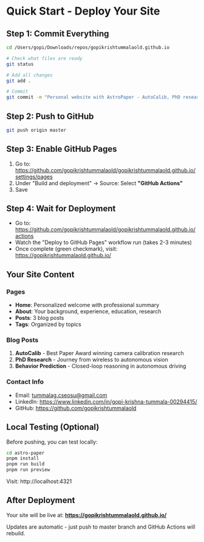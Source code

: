 # Quick Start - Deploy Your Site

## Step 1: Commit Everything

```bash
cd /Users/gopi/Downloads/repos/gopikrishtummalaold.github.io

# Check what files are ready
git status

# Add all changes
git add .

# Commit
git commit -m "Personal website with AstroPaper - AutoCalib, PhD research, and prediction posts"
```

## Step 2: Push to GitHub

```bash
git push origin master
```

## Step 3: Enable GitHub Pages

1. Go to: https://github.com/gopikrishtummalaold/gopikrishtummalaold.github.io/settings/pages
2. Under "Build and deployment" → Source: Select **"GitHub Actions"**
3. Save

## Step 4: Wait for Deployment

- Go to: https://github.com/gopikrishtummalaold/gopikrishtummalaold.github.io/actions
- Watch the "Deploy to GitHub Pages" workflow run (takes 2-3 minutes)
- Once complete (green checkmark), visit: https://gopikrishtummalaold.github.io/

## Your Site Content

### Pages
- **Home**: Personalized welcome with professional summary
- **About**: Your background, experience, education, research
- **Posts**: 3 blog posts
- **Tags**: Organized by topics

### Blog Posts
1. **AutoCalib** - Best Paper Award winning camera calibration research
2. **PhD Research** - Journey from wireless to autonomous vision
3. **Behavior Prediction** - Closed-loop reasoning in autonomous driving

### Contact Info
- Email: tummalag.cseosu@gmail.com
- LinkedIn: https://www.linkedin.com/in/gopi-krishna-tummala-00294415/
- GitHub: https://github.com/gopikrishtummalaold

## Local Testing (Optional)

Before pushing, you can test locally:

```bash
cd astro-paper
pnpm install
pnpm run build
pnpm run preview
```

Visit: http://localhost:4321

## After Deployment

Your site will be live at:
**https://gopikrishtummalaold.github.io/**

Updates are automatic - just push to master branch and GitHub Actions will rebuild.

